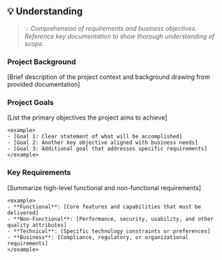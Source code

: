 ## 💡 Understanding
> 💡 *Comprehension of requirements and business objectives. Reference key documentation to show thorough understanding of scope.*

### Project Background
[Brief description of the project context and background drawing from provided documentation]

### Project Goals
[List the primary objectives the project aims to achieve]

```
<example>
- [Goal 1: Clear statement of what will be accomplished]
- [Goal 2: Another key objective aligned with business needs]
- [Goal 3: Additional goal that addresses specific requirements]
</example>
```

### Key Requirements
[Summarize high-level functional and non-functional requirements]

```
<example>
- **Functional**: [Core features and capabilities that must be delivered]
- **Non-Functional**: [Performance, security, usability, and other quality attributes]
- **Technical**: [Specific technology constraints or preferences]
- **Business**: [Compliance, regulatory, or organizational requirements]
</example>
```